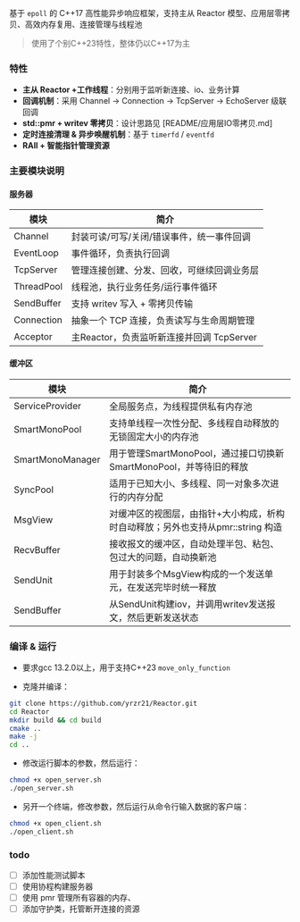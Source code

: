 
基于 `epoll` 的 C++17 高性能异步响应框架，支持主从 Reactor 模型、应用层零拷贝、高效内存复用、连接管理与线程池

>使用了个别C++23特性，整体仍以C++17为主
### 特性
- **主从 Reactor +工作线程**：分别用于监听新连接、io、业务计算
- **回调机制**：采用 Channel → Connection -> TcpServer -> EchoServer 级联回调
- **std::pmr + writev 零拷贝**：设计思路见 [README/应用层IO零拷贝.md]
- **定时连接清理 & 异步唤醒机制**：基于 `timerfd` / `eventfd`
- **RAII + 智能指针管理资源**
### 主要模块说明
#### 服务器
| 模块         | 简介                            |
| ---------- | ----------------------------- |
| Channel    | 封装可读/可写/关闭/错误事件，统一事件回调        |
| EventLoop  | 事件循环，负责执行回调                   |
| TcpServer  | 管理连接创建、分发、回收，可继续回调业务层         |
| ThreadPool | 线程池，执行业务任务/运行事件循环             |
| SendBuffer | 支持 writev 写入 + 零拷贝传输          |
| Connection | 抽象一个 TCP 连接，负责读写与生命周期管理       |
| Acceptor   | 主Reactor，负责监听新连接并回调 TcpServer |
#### 缓冲区
| 模块               | 简介                                             |
| ---------------- | ---------------------------------------------- |
| ServiceProvider  | 全局服务点，为线程提供私有内存池                               |
| SmartMonoPool    | 支持单线程一次性分配、多线程自动释放的无锁固定大小的内存池                  |
| SmartMonoManager | 用于管理SmartMonoPool，通过接口切换新SmartMonoPool，并等待旧的释放 |
| SyncPool         | 适用于已知大小、多线程、同一对象多次进行的内存分配                      |
| MsgView          | 对缓冲区的视图层，由指针+大小构成，析构时自动释放；另外也支持从pmr::string 构造 |
| RecvBuffer       | 接收报文的缓冲区，自动处理半包、粘包、包过大的问题，自动换新池                |
| SendUnit         | 用于封装多个MsgView构成的一个发送单元，在发送完毕时统一释放              |
| SendBuffer       | 从SendUnit构建iov，并调用writev发送报文，然后更新发送状态          |
### 编译 & 运行
- 要求gcc 13.2.0以上，用于支持C++23 `move_only_function`

- 克隆并编译：
```bash
git clone https://github.com/yrzr21/Reactor.git
cd Reactor
mkdir build && cd build
cmake ..
make -j
cd ..
```

- 修改运行脚本的参数，然后运行：
```bash
chmod +x open_server.sh 
./open_server.sh 
```
- 另开一个终端，修改参数，然后运行从命令行输入数据的客户端：
```bash
chmod +x open_client.sh 
./open_client.sh 
```

### todo
- [ ] 添加性能测试脚本
- [ ] 使用协程构建服务器
- [ ] 使用 pmr 管理所有容器的内存、
- [ ] 添加守护类，托管断开连接的资源
